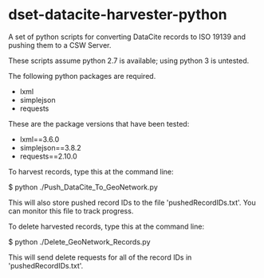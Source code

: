 # dset-datacite-harvester-python
A set of python scripts for converting DataCite records to ISO 19139 and pushing them to a CSW Server.

These scripts assume python 2.7 is available; using python 3 is untested.

The following python packages are required.

* lxml 
* simplejson
* requests

These are the package versions that have been tested: 

* lxml==3.6.0
* simplejson==3.8.2
* requests==2.10.0

To harvest records, type this at the command line:

$ python ./Push_DataCite_To_GeoNetwork.py

This will also store pushed record IDs to the file 'pushedRecordIDs.txt'.  You can monitor this file to track progress.

To delete harvested records, type this at the command line: 

$ python ./Delete_GeoNetwork_Records.py

This will send delete requests for all of the record IDs in 'pushedRecordIDs.txt'.
